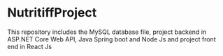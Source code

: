 # NutritiffProject
This repository includes the MySQL database file, project backend in ASP.NET Core Web API, Java Spring boot and Node Js and project front end in React Js
